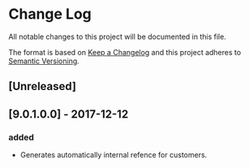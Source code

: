 # Change Log
All notable changes to this project will be documented in this file.

The format is based on [Keep a Changelog](http://keepachangelog.com/)
and this project adheres to [Semantic Versioning](http://semver.org/).

## [Unreleased]


## [9.0.1.0.0] - 2017-12-12
### added
- Generates automatically internal refence for customers.
